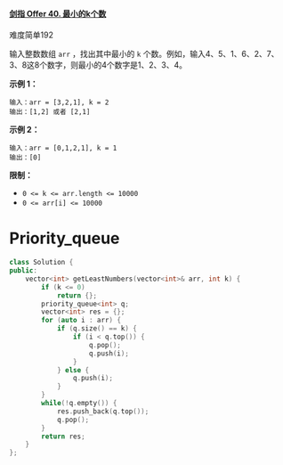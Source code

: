 #### [剑指 Offer 40. 最小的k个数](https://leetcode-cn.com/problems/zui-xiao-de-kge-shu-lcof/)

难度简单192

输入整数数组 `arr` ，找出其中最小的 `k` 个数。例如，输入4、5、1、6、2、7、3、8这8个数字，则最小的4个数字是1、2、3、4。

 

**示例 1：**

```
输入：arr = [3,2,1], k = 2
输出：[1,2] 或者 [2,1]
```

**示例 2：**

```
输入：arr = [0,1,2,1], k = 1
输出：[0]
```

 

**限制：**

- `0 <= k <= arr.length <= 10000`
- `0 <= arr[i] <= 10000`



# Priority_queue

```c++
class Solution {
public:
    vector<int> getLeastNumbers(vector<int>& arr, int k) {
        if (k <= 0)
            return {};
        priority_queue<int> q;
        vector<int> res = {};
        for (auto i : arr) {
            if (q.size() == k) {
                if (i < q.top()) {
                    q.pop();
                    q.push(i);
                }
            } else {
                q.push(i);
            }
        }
        while(!q.empty()) {
            res.push_back(q.top());
            q.pop();
        }
        return res;
    }
};
```

